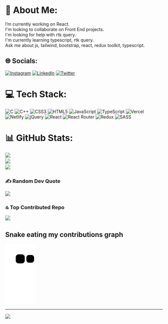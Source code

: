 # 💫 About Me:

I’m currently working on React.<br>I'm looking to collaborate on Front End projects.<br>I'm looking for help with rtk query.<br>I'm currently learning typescript, rtk query.<br>Ask me about js, tailwind, bootstrap, react, redux toolkit, typescript.<br>

## 🌐 Socials:

[![Instagram](https://img.shields.io/badge/Instagram-%23E4405F.svg?logo=Instagram&logoColor=white)](https://instagram.com/sahil_khadka_627/) [![LinkedIn](https://img.shields.io/badge/LinkedIn-%230077B5.svg?logo=linkedin&logoColor=white)](https://linkedin.com/in/sahil-khadka) [![Twitter](https://img.shields.io/badge/Twitter-%231DA1F2.svg?logo=Twitter&logoColor=white)](https://twitter.com/SahilKhadka15)

# 💻 Tech Stack:

![C](https://img.shields.io/badge/c-%2300599C.svg?style=for-the-badge&logo=c&logoColor=white) ![C++](https://img.shields.io/badge/c++-%2300599C.svg?style=for-the-badge&logo=c%2B%2B&logoColor=white) ![CSS3](https://img.shields.io/badge/css3-%231572B6.svg?style=for-the-badge&logo=css3&logoColor=white) ![HTML5](https://img.shields.io/badge/html5-%23E34F26.svg?style=for-the-badge&logo=html5&logoColor=white) ![JavaScript](https://img.shields.io/badge/javascript-%23323330.svg?style=for-the-badge&logo=javascript&logoColor=%23F7DF1E) ![TypeScript](https://img.shields.io/badge/typescript-%23007ACC.svg?style=for-the-badge&logo=typescript&logoColor=white) ![Vercel](https://img.shields.io/badge/vercel-%23000000.svg?style=for-the-badge&logo=vercel&logoColor=white) ![Netlify](https://img.shields.io/badge/netlify-%23000000.svg?style=for-the-badge&logo=netlify&logoColor=#00C7B7) ![jQuery](https://img.shields.io/badge/jquery-%230769AD.svg?style=for-the-badge&logo=jquery&logoColor=white) ![React](https://img.shields.io/badge/react-%2320232a.svg?style=for-the-badge&logo=react&logoColor=%2361DAFB) ![React Router](https://img.shields.io/badge/React_Router-CA4245?style=for-the-badge&logo=react-router&logoColor=white) ![Redux](https://img.shields.io/badge/redux-%23593d88.svg?style=for-the-badge&logo=redux&logoColor=white) ![SASS](https://img.shields.io/badge/SASS-hotpink.svg?style=for-the-badge&logo=SASS&logoColor=white)

# 📊 GitHub Stats:

![](https://github-readme-stats.vercel.app/api?username=sahilxkhadka&theme=dark&hide_border=true&include_all_commits=true&count_private=true)<br/>
![](https://github-readme-streak-stats.herokuapp.com/?user=sahilxkhadka&theme=dark&hide_border=true)<br/>
![](https://github-readme-stats.vercel.app/api/top-langs/?username=sahilxkhadka&theme=dark&hide_border=true&include_all_commits=true&count_private=true&layout=compact)

### ✍️ Random Dev Quote

![](https://quotes-github-readme.vercel.app/api?type=horizontal&theme=radical)

### 🔝 Top Contributed Repo

![](https://github-contributor-stats.vercel.app/api?username=sahilxkhadka&limit=5&theme=dark&combine_all_yearly_contributions=true)

## Snake eating my contributions graph

![snake gif](https://github.com/sahilxkhadka/sahilxkhadka/blob/output/github-contribution-grid-snake.svg)

---

[![](https://visitcount.itsvg.in/api?id=sahilxkhadka&icon=0&color=0)](https://visitcount.itsvg.in)
